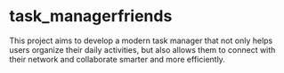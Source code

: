 # task_managerfriends
This project aims to develop a modern task manager that not only helps users organize their daily activities, but also allows them to connect with their network and collaborate smarter and more efficiently.
